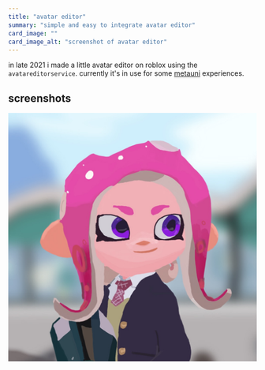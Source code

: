 ```yaml
---
title: "avatar editor"
summary: "simple and easy to integrate avatar editor"
card_image: ""
card_image_alt: "screenshot of avatar editor"
---
```


in late 2021 i made a little avatar editor on roblox using the `avatareditorservice`. currently it's in use for some [metauni](https://metauni.org) experiences.

## screenshots

![thing](avatar.jpeg)